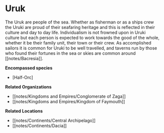 # Uruk 

The Uruk are people of the sea. Whether as fisherman or as a ships crew the Uruki are proud of their seafaring heritage and this is reflected in their culture and day to day life. Individualism is not frowned upon in Uruki culture but each person is expected to work towards the good of the whole, whether it be their family unit, their town or their crew. As accomplished sailors it is common for Uruki to be well travelled, and taverns run by those who found their fortunes in the sea or skies are common around [[notes/Bacresia]].

**Encompassed species**

*   [Half-Orc]

**Related Organizations**

*   [[notes/Kingdoms and Empires/Conglomerate of Zaga]]
*   [[notes/Kingdoms and Empires/Kingdom of Faymouth]]

**Related Locations**

*   [[notes/Continents/Central Archipelago]]
*   [[notes/Continents/Dacia]]